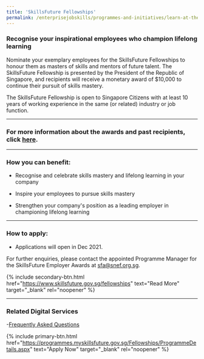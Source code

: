 ```yaml
---
title: 'SkillsFuture Fellowships'
permalink: /enterprisejobskills/programmes-and-initiatives/learn-at-the-workplace/skillsfuture-fellowships/
---
```


### Recognise your inspirational employees who champion lifelong learning

Nominate your exemplary employees for the SkillsFuture Fellowships to honour them as masters of skills and mentors of future talent. The SkillsFuture Fellowship is presented by the President of the Republic of Singapore, and recipients will receive a monetary award of $10,000 to continue their pursuit of skills mastery.

The SkillsFuture Fellowship is open to Singapore Citizens with at least 10 years of working experience in the same (or related) industry or job function.

---

### For more information about the awards and past recipients, click <a href="https://www.skillsfuture.gov.sg/fellowships/2020" target="_blank" rel="noopener">here</a>.

---

### How you can benefit:

- Recognise and celebrate skills mastery and lifelong learning in your company

- Inspire your employees to pursue skills mastery

- Strengthen your company's position as a leading employer in championing lifelong learning

---

### How to apply:

- Applications will open in Dec 2021.

For further enquiries, please contact the appointed Programme Manager for the SkillsFuture Employer Awards at [sfa@snef.org.sg](mailto:sfa@snef.org.sg).

{% include secondary-btn.html href="https://www.skillsfuture.gov.sg/fellowships" text="Read More" target="_blank" rel="noopener" %}

---

### Related Digital Services

-<a href="https://www.skillsfuture.gov.sg/fellowships" target="_blank" rel="noopener">Frequently Asked Questions</a>

{% include primary-btn.html href="https://programmes.myskillsfuture.gov.sg/Fellowships/ProgrammeDetails.aspx" text="Apply Now" target="_blank" rel="noopener" %}

<script src="/jquery/resize-tables.js"></script>
